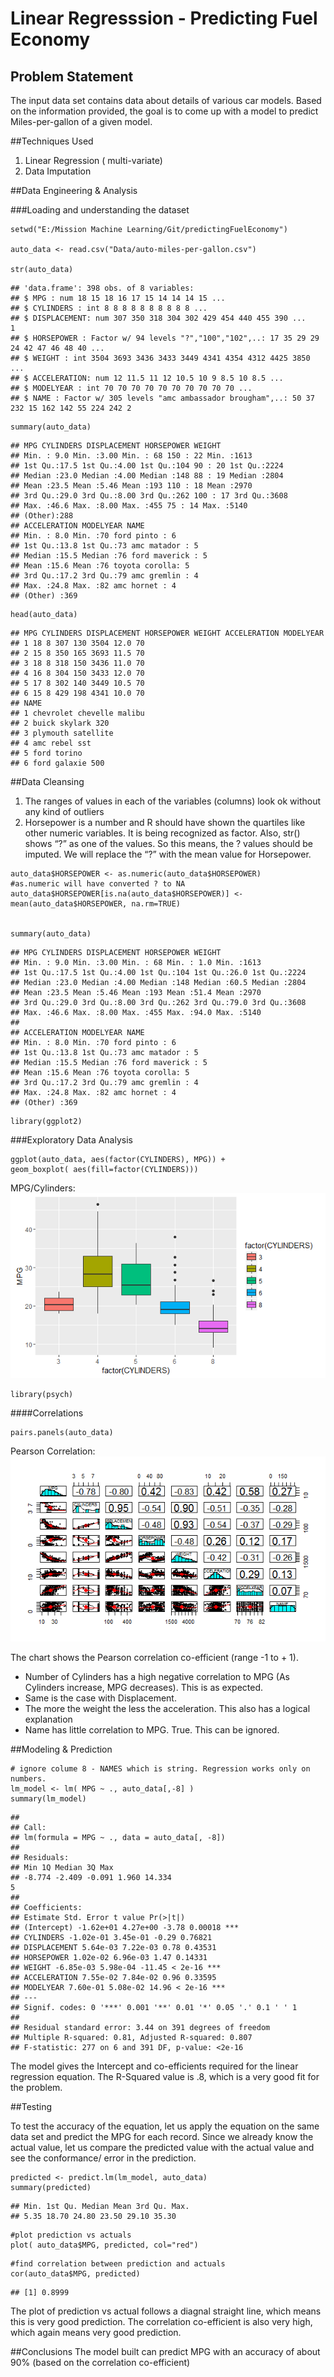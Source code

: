 # Linear Regresssion - Predicting Fuel Economy

## Problem Statement
The input data set contains data about details of various car models. Based on the information provided, the
goal is to come up with a model to predict Miles-per-gallon of a given model.

##Techniques Used
1. Linear Regression ( multi-variate)
2. Data Imputation

##Data Engineering & Analysis

###Loading and understanding the dataset

```{r}
setwd("E:/Mission Machine Learning/Git/predictingFuelEconomy")

auto_data <- read.csv("Data/auto-miles-per-gallon.csv")  

str(auto_data)
```

```
## 'data.frame': 398 obs. of 8 variables:
## $ MPG : num 18 15 18 16 17 15 14 14 14 15 ...
## $ CYLINDERS : int 8 8 8 8 8 8 8 8 8 8 ...
## $ DISPLACEMENT: num 307 350 318 304 302 429 454 440 455 390 ...
1
## $ HORSEPOWER : Factor w/ 94 levels "?","100","102",..: 17 35 29 29 24 42 47 46 48 40 ...
## $ WEIGHT : int 3504 3693 3436 3433 3449 4341 4354 4312 4425 3850 ...
## $ ACCELERATION: num 12 11.5 11 12 10.5 10 9 8.5 10 8.5 ...
## $ MODELYEAR : int 70 70 70 70 70 70 70 70 70 70 ...
## $ NAME : Factor w/ 305 levels "amc ambassador brougham",..: 50 37 232 15 162 142 55 224 242 2 
```
```{r}
summary(auto_data)
```
```
## MPG CYLINDERS DISPLACEMENT HORSEPOWER WEIGHT
## Min. : 9.0 Min. :3.00 Min. : 68 150 : 22 Min. :1613
## 1st Qu.:17.5 1st Qu.:4.00 1st Qu.:104 90 : 20 1st Qu.:2224
## Median :23.0 Median :4.00 Median :148 88 : 19 Median :2804
## Mean :23.5 Mean :5.46 Mean :193 110 : 18 Mean :2970
## 3rd Qu.:29.0 3rd Qu.:8.00 3rd Qu.:262 100 : 17 3rd Qu.:3608
## Max. :46.6 Max. :8.00 Max. :455 75 : 14 Max. :5140
## (Other):288
## ACCELERATION MODELYEAR NAME
## Min. : 8.0 Min. :70 ford pinto : 6
## 1st Qu.:13.8 1st Qu.:73 amc matador : 5
## Median :15.5 Median :76 ford maverick : 5
## Mean :15.6 Mean :76 toyota corolla: 5
## 3rd Qu.:17.2 3rd Qu.:79 amc gremlin : 4
## Max. :24.8 Max. :82 amc hornet : 4
## (Other) :369
```
```{r}
head(auto_data)
```
```
## MPG CYLINDERS DISPLACEMENT HORSEPOWER WEIGHT ACCELERATION MODELYEAR
## 1 18 8 307 130 3504 12.0 70
## 2 15 8 350 165 3693 11.5 70
## 3 18 8 318 150 3436 11.0 70
## 4 16 8 304 150 3433 12.0 70
## 5 17 8 302 140 3449 10.5 70
## 6 15 8 429 198 4341 10.0 70
## NAME
## 1 chevrolet chevelle malibu
## 2 buick skylark 320
## 3 plymouth satellite
## 4 amc rebel sst
## 5 ford torino
## 6 ford galaxie 500
```
##Data Cleansing
1. The ranges of values in each of the variables (columns) look ok without any kind of outliers
2. Horsepower is a number and R should have shown the quartiles like other numeric variables. It is being
recognized as factor. Also, str() shows “?” as one of the values. So this means, the ? values should be
imputed. We will replace the “?” with the mean value for Horsepower.

```{r}
auto_data$HORSEPOWER <- as.numeric(auto_data$HORSEPOWER)
#as.numeric will have converted ? to NA
auto_data$HORSEPOWER[is.na(auto_data$HORSEPOWER)] <- mean(auto_data$HORSEPOWER, na.rm=TRUE)


summary(auto_data)
```
```
## MPG CYLINDERS DISPLACEMENT HORSEPOWER WEIGHT
## Min. : 9.0 Min. :3.00 Min. : 68 Min. : 1.0 Min. :1613
## 1st Qu.:17.5 1st Qu.:4.00 1st Qu.:104 1st Qu.:26.0 1st Qu.:2224
## Median :23.0 Median :4.00 Median :148 Median :60.5 Median :2804
## Mean :23.5 Mean :5.46 Mean :193 Mean :51.4 Mean :2970
## 3rd Qu.:29.0 3rd Qu.:8.00 3rd Qu.:262 3rd Qu.:79.0 3rd Qu.:3608
## Max. :46.6 Max. :8.00 Max. :455 Max. :94.0 Max. :5140
##
## ACCELERATION MODELYEAR NAME
## Min. : 8.0 Min. :70 ford pinto : 6
## 1st Qu.:13.8 1st Qu.:73 amc matador : 5
## Median :15.5 Median :76 ford maverick : 5
## Mean :15.6 Mean :76 toyota corolla: 5
## 3rd Qu.:17.2 3rd Qu.:79 amc gremlin : 4
## Max. :24.8 Max. :82 amc hornet : 4
## (Other) :369
```
```{r}
library(ggplot2)
```
###Exploratory Data Analysis


```{r}
ggplot(auto_data, aes(factor(CYLINDERS), MPG)) +
geom_boxplot( aes(fill=factor(CYLINDERS)))
```

MPG/Cylinders: 
![alt text](https://github.com/ankurgautam/predictingFuelEconomy/blob/master/Viz/MPG%20Cylinders.png "MPG vs Cylinders")

```{r}
library(psych)
```

####Correlations

```{r}
pairs.panels(auto_data)
```
Pearson Correlation: 
![alt text](https://github.com/ankurgautam/predictingFuelEconomy/blob/master/Viz/pairspanel.png "Correlations")


The chart shows the Pearson correlation co-efficient
(range -1 to + 1).
* Number of Cylinders has a high negative correlation to MPG (As Cylinders increase, MPG decreases).
This is as expected.
* Same is the case with Displacement.
* The more the weight the less the acceleration. This also has a logical explanation
* Name has little correlation to MPG. True. This can be ignored.

##Modeling & Prediction
```{r}
# ignore colume 8 - NAMES which is string. Regression works only on numbers.
lm_model <- lm( MPG ~ ., auto_data[,-8] )
summary(lm_model)
```
```
##
## Call:
## lm(formula = MPG ~ ., data = auto_data[, -8])
##
## Residuals:
## Min 1Q Median 3Q Max
## -8.774 -2.409 -0.091 1.960 14.334
5
##
## Coefficients:
## Estimate Std. Error t value Pr(>|t|)
## (Intercept) -1.62e+01 4.27e+00 -3.78 0.00018 ***
## CYLINDERS -1.02e-01 3.45e-01 -0.29 0.76821
## DISPLACEMENT 5.64e-03 7.22e-03 0.78 0.43531
## HORSEPOWER 1.02e-02 6.96e-03 1.47 0.14331
## WEIGHT -6.85e-03 5.98e-04 -11.45 < 2e-16 ***
## ACCELERATION 7.55e-02 7.84e-02 0.96 0.33595
## MODELYEAR 7.60e-01 5.08e-02 14.96 < 2e-16 ***
## ---
## Signif. codes: 0 '***' 0.001 '**' 0.01 '*' 0.05 '.' 0.1 ' ' 1
##
## Residual standard error: 3.44 on 391 degrees of freedom
## Multiple R-squared: 0.81, Adjusted R-squared: 0.807
## F-statistic: 277 on 6 and 391 DF, p-value: <2e-16
```
The model gives the Intercept and co-efficients required for the linear regression equation. The R-Squared
value is .8, which is a very good fit for the problem.

##Testing

To test the accuracy of the equation, let us apply the equation on the same data set and predict the MPG
for each record. Since we already know the actual value, let us compare the predicted value with the actual
value and see the conformance/ error in the prediction.

```{r}
predicted <- predict.lm(lm_model, auto_data)
summary(predicted)
```
```
## Min. 1st Qu. Median Mean 3rd Qu. Max.
## 5.35 18.70 24.80 23.50 29.10 35.30
```
```{r}
#plot prediction vs actuals
plot( auto_data$MPG, predicted, col="red")
```

```{r}
#find correlation between prediction and actuals
cor(auto_data$MPG, predicted)
```
```
## [1] 0.8999
```
The plot of prediction vs actual follows a diagnal straight line, which means this is very good prediction. The
correlation co-efficient is also very high, which again means very good prediction.

##Conclusions
The model built can predict MPG with an accuracy of about 90% (based on the correlation co-efficient)
